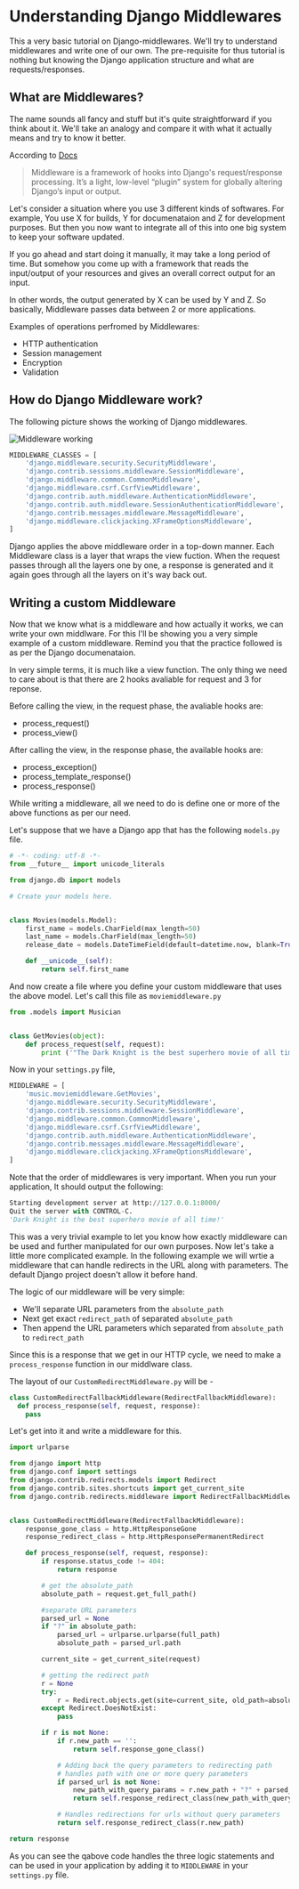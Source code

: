 # Understanding Django Middlewares

This a very basic tutorial on Django-middlewares. We'll try to understand middlewares and write one of our own. The pre-requisite for thus tutorial is nothing but knowing the Django application structure and what are requests/responses.

## What are Middlewares?

The name sounds all fancy and stuff but it's quite straightforward if you think about it. We'll take an analogy and compare it with what it actually means and try to know it better.

According to [Docs](https://docs.djangoproject.com/en/2.0/topics/http/middleware/)
> Middleware is a framework of hooks into Django's request/response processing.
> It’s a light, low-level “plugin” system for globally altering Django’s input or output.

Let's consider a situation where you use 3 different kinds of softwares. For example, You use X for builds, Y for documenataion and Z for development purposes. But then you now want to integrate all of this into one big system to keep your software updated.

If you go ahead and start doing it manually, it may take a long period of time. But somehow you come up with a framework that reads the input/output of your resources and gives an overall correct output for an input.

In other words, the output generated by X can be used by Y and Z.
So basically, Middleware passes data between 2 or more applications.

Examples of operations perfromed by Middlewares:

- HTTP authentication
- Session management
- Encryption
- Validation


## How do Django Middleware work?

The following picture shows the working of Django middlewares.

![Middleware working](../middleware.jpg)

```python
MIDDLEWARE_CLASSES = [
    'django.middleware.security.SecurityMiddleware',
    'django.contrib.sessions.middleware.SessionMiddleware',
    'django.middleware.common.CommonMiddleware',
    'django.middleware.csrf.CsrfViewMiddleware',
    'django.contrib.auth.middleware.AuthenticationMiddleware',
    'django.contrib.auth.middleware.SessionAuthenticationMiddleware',
    'django.contrib.messages.middleware.MessageMiddleware',
    'django.middleware.clickjacking.XFrameOptionsMiddleware',
]
```

Django applies the above middleware order in a top-down manner. Each Middleware class is a layer that wraps the view fuction. When the request passes through all the layers one by one, a response is generated and it again goes through all the layers on it's way back out.

## Writing a custom Middleware

Now that we know what is a middleware and how actually it works, we can write your own middlware. For this I'll be showing you a very simple example of a custom middleware.
Remind you that the practice followed is as per the Django documenataion.


In very simple terms, it is much like a view function.
The only thing we need to care about is that there are 2 hooks avaliable for request and 3 for reponse.

Before calling the view, in the request phase, the avaliable hooks are:
- process_request()
- process_view()

After calling the view, in the response phase, the available hooks are:

- process_exception()
- process_template_response()
- process_response()

While writing a middleware, all we need to do is define one or more of the above functions as per our need.

Let's suppose that we have a Django app that has the following `models.py` file.

```python
# -*- coding: utf-8 -*-
from __future__ import unicode_literals

from django.db import models

# Create your models here.


class Movies(models.Model):
    first_name = models.CharField(max_length=50)
    last_name = models.CharField(max_length=50)
    release_date = models.DateTimeField(default=datetime.now, blank=True)

    def __unicode__(self):
        return self.first_name
```

And now create a file where you define your custom middleware that uses the above model. Let's call this file as `moviemiddleware.py`

```python
from .models import Musician


class GetMovies(object):
    def process_request(self, request):
        print ('"The Dark Knight is the best superhero movie of all time"')
```

Now in your `settings.py` file,

```python
MIDDLEWARE = [
    'music.moviemiddleware.GetMovies',
    'django.middleware.security.SecurityMiddleware',
    'django.contrib.sessions.middleware.SessionMiddleware',
    'django.middleware.common.CommonMiddleware',
    'django.middleware.csrf.CsrfViewMiddleware',
    'django.contrib.auth.middleware.AuthenticationMiddleware',
    'django.contrib.messages.middleware.MessageMiddleware',
    'django.middleware.clickjacking.XFrameOptionsMiddleware',
]
```

Note that the order of middlewares is very important. When you run your application, It should output the following:

```python
Starting development server at http://127.0.0.1:8000/
Quit the server with CONTROL-C.
'Dark Knight is the best superhero movie of all time!'
```

This was a very trivial example to let you know how exactly middleware can be used and further manipulated for our own purposes. Now let's take a little more complicated example. In the following example we will wrtie a middleware that can handle redirects in the URL along with parameters. The default Django project doesn't allow it before hand.

The logic of our middleware will be very simple:
- We'll separate URL parameters from the `absolute_path`
- Next get exact `redirect_path` of separated `absolute_path`
- Then append the URL parameters which separated from `absolute_path` to `redirect_path`

Since this is a response that we get in our HTTP cycle, we need to make a `process_response` function in our middlware class.

The layout of our `CustomRedirectMiddleware.py` will be -

```python
class CustomRedirectFallbackMiddleware(RedirectFallbackMiddleware):
  def process_response(self, request, response):
    pass
```

Let's get into it and write a middleware for this.

```python
import urlparse

from django import http
from django.conf import settings
from django.contrib.redirects.models import Redirect
from django.contrib.sites.shortcuts import get_current_site
from django.contrib.redirects.middleware import RedirectFallbackMiddleware


class CustomRedirectMiddleware(RedirectFallbackMiddleware):
    response_gone_class = http.HttpResponseGone
    response_redirect_class = http.HttpResponsePermanentRedirect

    def process_response(self, request, response):
        if response.status_code != 404:
            return response

        # get the absolute_path
        absolute_path = request.get_full_path()

        #separate URL parameters
        parsed_url = None
        if "?" in absolute_path:
            parsed_url = urlparse.urlparse(full_path)
            absolute_path = parsed_url.path

        current_site = get_current_site(request)

        # getting the redirect path
        r = None
        try:
            r = Redirect.objects.get(site=current_site, old_path=absolute_path)
        except Redirect.DoesNotExist:
            pass

        if r is not None:
            if r.new_path == '':
                return self.response_gone_class()

            # Adding back the query parameters to redirecting path
            # handles path with one or more query parameters
            if parsed_url is not None:
                new_path_with_query_params = r.new_path + "?" + parsed_url.query
                return self.response_redirect_class(new_path_with_query_params)

            # Handles redirections for urls without query parameters
            return self.response_redirect_class(r.new_path)

return response
```

As you can see the qabove code handles the three logic statements and can be used in your application by adding it to `MIDDLEWARE` in your `settings.py` file. 
